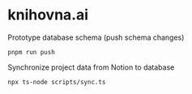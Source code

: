 # knihovna.ai

Prototype database schema (push schema changes)

```
pnpm run push
```

Synchronize project data from Notion to database

```
npx ts-node scripts/sync.ts
```

